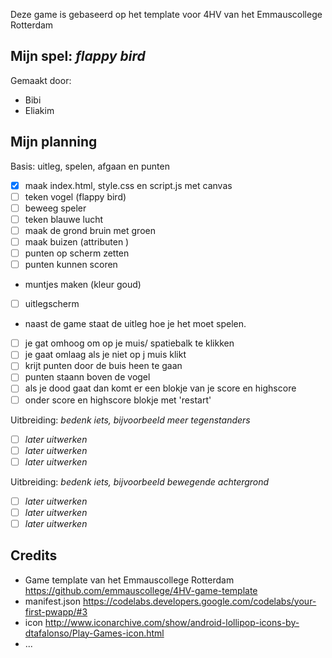 Deze game is gebaseerd op het template voor 4HV van het Emmauscollege Rotterdam

## Mijn spel: *flappy bird*
Gemaakt door:
- Bibi 
- Eliakim

## Mijn planning

Basis: uitleg, spelen, afgaan en punten
- [x] maak index.html, style.css en script.js met canvas
- [ ] teken vogel (flappy bird)
- [ ] beweeg speler 
- [ ] teken blauwe lucht
- [ ] maak de grond bruin met groen 
- [ ] maak buizen (attributen )
- [ ] punten op scherm zetten
- [ ] punten kunnen scoren 
- muntjes maken (kleur goud) 
- [ ] uitlegscherm
- naast de game staat de uitleg hoe je het moet spelen. 
- [ ] je gat omhoog om op je muis/ spatiebalk te klikken
- [ ] je gaat omlaag als je niet op j muis klikt
- [ ] krijt punten door de buis heen te gaan
- [ ] punten staann boven de vogel
- [ ] als je dood gaat dan komt er een blokje van je  score en highscore
- [ ] onder score en highscore blokje met 'restart'

Uitbreiding: *bedenk iets, bijvoorbeeld meer tegenstanders*
- [ ] *later uitwerken*
- [ ] *later uitwerken*
- [ ] *later uitwerken*

Uitbreiding: *bedenk iets, bijvoorbeeld bewegende achtergrond*
- [ ] *later uitwerken*
- [ ] *later uitwerken*
- [ ] *later uitwerken*

## Credits
- Game template van het Emmauscollege Rotterdam https://github.com/emmauscollege/4HV-game-template
- manifest.json https://codelabs.developers.google.com/codelabs/your-first-pwapp/#3
- icon http://www.iconarchive.com/show/android-lollipop-icons-by-dtafalonso/Play-Games-icon.html
- ...
